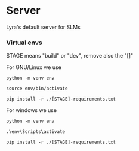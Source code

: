 # Server

Lyra's default server for SLMs

### Virtual envs

STAGE means "build" or "dev", remove also the "[]"

For GNU/Linux we use

```
python -m venv env

source env/bin/activate

pip install -r ./[STAGE]-requirements.txt
```

For windows we use

```
python -m venv env

.\env\Scripts\activate

pip install -r ./[STAGE]-requirements.txt
```
